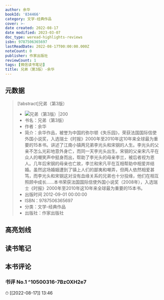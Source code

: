 ```yaml
---
author: 余华
bookId: '834466'
category: 文学-经典作品
cover: >-
date created: 2022-08-17
date modified: 2023-03-07
doc_type: weread-highlights-reviews
isbn: 9787506365697
lastReadDate: 2022-08-17T00:00:00.000Z
noteCount: 0
publisher: 作家出版社
reviewCount: 1
tags: [微信读书笔记]
title: 兄弟（第3版）-余华
---
```


## 元数据

>[!abstract]兄弟（第3版）
> - ![兄弟（第3版）|200](https://wfqqreader-1252317822.image.myqcloud.com/cover/466/834466/t7_834466.jpg)
> - 书名：兄弟（第3版）
> - 作者：余华
> - 简介：余华作品，被誉为中国的弥尔顿《失乐园》，荣获法国国际信使外国小说奖，入选瑞士《时报》2000年至2010年这10年来全球最为重要的15本书。讲述了江南小镇两兄弟李光头和宋钢的人生。李光头的父亲不怎么光彩地意外身亡，而同一天李光头出生。宋钢的父亲宋凡平在众人的嘲笑声中挺身而出，帮助了李光头的母亲李兰，被后者视为恩人。几年后宋钢的母亲也亡故，李兰和宋凡平在互相帮助中相爱并结婚。虽然这场婚姻遭到了镇上人们的鄙夷和嘲弄，但两人依然相爱甚笃，而李光头和宋钢这对没有血缘关系的兄弟也十分投缘，他们在相互照顾中成长……本书荣获法国国际信使外国小说奖（2008年），入选瑞士《时报》2000年至2010年这10年来全球最为重要的15本书。
> - 出版时间 2012-09-01 00:00:00
> - ISBN：9787506365697
> - 分类：文学-经典作品
> - 出版社：作家出版社

## 高亮划线

## 读书笔记

## 本书评论

### 书评 No.1 ^10500316-7BzOXH2e7

⏱ [[2022-08-17]] 13:46
